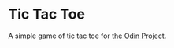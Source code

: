 # Tic Tac Toe
A simple game of tic tac toe for [the Odin Project](https://www.theodinproject.com/courses/javascript/lessons/tic-tac-toe-javascript?ref=lnav).
